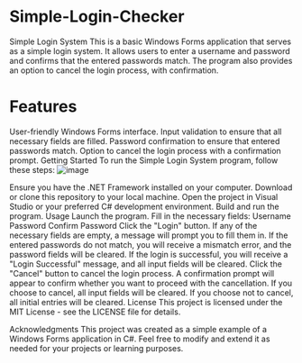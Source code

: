 # Simple-Login-Checker
Simple Login System
This is a basic Windows Forms application that serves as a simple login system. It allows users to enter a username and password and confirms that the entered passwords match. The program also provides an option to cancel the login process, with confirmation.

# Features
User-friendly Windows Forms interface.
Input validation to ensure that all necessary fields are filled.
Password confirmation to ensure that entered passwords match.
Option to cancel the login process with a confirmation prompt.
Getting Started
To run the Simple Login System program, follow these steps:
![image](https://github.com/RoggersAnguzu/Simple-Login-Checker/assets/141458053/9ec65d2c-bda9-4bda-954a-f91b5773dcad)

Ensure you have the .NET Framework installed on your computer.
Download or clone this repository to your local machine.
Open the project in Visual Studio or your preferred C# development environment.
Build and run the program.
Usage
Launch the program.
Fill in the necessary fields:
Username
Password
Confirm Password
Click the "Login" button.
If any of the necessary fields are empty, a message will prompt you to fill them in.
If the entered passwords do not match, you will receive a mismatch error, and the password fields will be cleared.
If the login is successful, you will receive a "Login Successful" message, and all input fields will be cleared.
Click the "Cancel" button to cancel the login process.
A confirmation prompt will appear to confirm whether you want to proceed with the cancellation.
If you choose to cancel, all input fields will be cleared.
If you choose not to cancel, all initial entries will be cleared.
License
This project is licensed under the MIT License - see the LICENSE file for details.

Acknowledgments
This project was created as a simple example of a Windows Forms application in C#.
Feel free to modify and extend it as needed for your projects or learning purposes.
